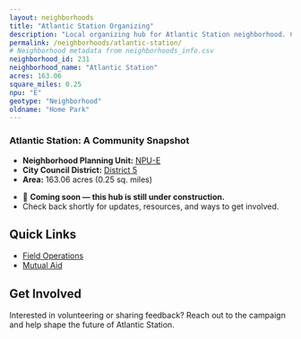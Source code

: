 ```yaml
---
layout: neighborhoods
title: "Atlantic Station Organizing"
description: "Local organizing hub for Atlantic Station neighborhood. Connect with field operations, mutual aid, and community organizing efforts."
permalink: /neighborhoods/atlantic-station/
# Neighborhood metadata from neighborhoods_info.csv
neighborhood_id: 231
neighborhood_name: "Atlantic Station"
acres: 163.06
square_miles: 0.25
npu: "E"
geotype: "Neighborhood"
oldname: "Home Park"
---
```


### **Atlantic Station: A Community Snapshot**

  * **Neighborhood Planning Unit:** [NPU-E](https://www.atlantaga.gov/government/departments/city-planning/neighborhood-planning-units/neighborhood-and-npu-contacts)
  * **City Council District:** [District 5](https://citycouncil.atlantaga.gov/council-members)
  * **Area:** 163.06 acres (0.25 sq. miles)

- 🚧 **Coming soon — this hub is still under construction.**
- Check back shortly for updates, resources, and ways to get involved.

## Quick Links

- [Field Operations](./field-ops/)
- [Mutual Aid](./mutual-aid/)

## Get Involved

Interested in volunteering or sharing feedback? Reach out to the campaign and help shape the future of Atlantic Station.
